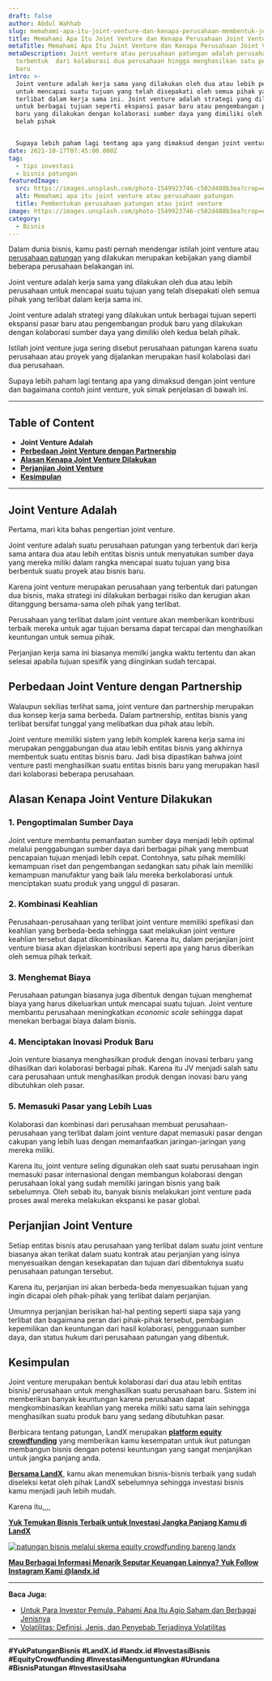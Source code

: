 ```yaml
---
draft: false
author: Abdul Wahhab
slug: memahami-apa-itu-joint-venture-dan-kenapa-perusahaan-membentuk-joint-venture
title: Memahami Apa Itu Joint Venture dan Kenapa Perusahaan Joint Venture
metaTitle: Memahami Apa Itu Joint Venture dan Kenapa Perusahaan Joint Venture
metaDescription: Joint venture atau perusahaan patungan adalah perusahaan yang
  terbentuk  dari kolaborasi dua perusahaan hingga menghasilkan satu perusahaan
  baru
intro: >-
  Joint venture adalah kerja sama yang dilakukan oleh dua atau lebih perusahaan
  untuk mencapai suatu tujuan yang telah disepakati oleh semua pihak yang
  terlibat dalam kerja sama ini. Joint venture adalah strategi yang dilakukan
  untuk berbagai tujuan seperti ekspansi pasar baru atau pengembangan produk
  baru yang dilakukan dengan kolaborasi sumber daya yang dimiliki oleh kedua
  belah pihak


  Supaya lebih paham lagi tentang apa yang dimaksud dengan joint venture dan bagaimana contoh joint venture, yuk simak penjelasan di bawah ini.
date: 2021-10-17T07:45:00.000Z
tag:
  - tips investasi
  - bisnis patungan
featuredImage:
  src: https://images.unsplash.com/photo-1549923746-c502d488b3ea?crop=entropy&cs=tinysrgb&fit=max&fm=jpg&ixid=MnwxMTc3M3wwfDF8c2VhcmNofDJ8fGpvaW50JTIwdmVudHVyZXxlbnwwfHx8fDE2NDAxNDc4NTA&ixlib=rb-1.2.1&q=80&w=1080
  alt: Memahami apa itu joint venture atau perusahaan patungan
  title: Pembentukan perusahaan patungan atau joint venture
image: https://images.unsplash.com/photo-1549923746-c502d488b3ea?crop=entropy&cs=tinysrgb&fit=max&fm=jpg&ixid=MnwxMTc3M3wwfDF8c2VhcmNofDJ8fGpvaW50JTIwdmVudHVyZXxlbnwwfHx8fDE2NDAxNDc4NTA&ixlib=rb-1.2.1&q=80&w=1080
category:
  - Bisnis
---
```



Dalam dunia bisnis, kamu pasti pernah mendengar istilah joint venture atau [perusahaan patungan](https://landx.id/project/) yang dilakukan merupakan kebijakan yang diambil beberapa perusahaan belakangan ini.

Joint venture adalah kerja sama yang dilakukan oleh dua atau lebih perusahaan untuk mencapai suatu tujuan yang telah disepakati oleh semua pihak yang terlibat dalam kerja sama ini.

Joint venture adalah strategi yang dilakukan untuk berbagai tujuan seperti ekspansi pasar baru atau pengembangan produk baru yang dilakukan dengan kolaborasi sumber daya yang dimiliki oleh kedua belah pihak.

Istilah joint venture juga sering disebut perusahaan patungan karena suatu perusahaan atau proyek yang dijalankan merupakan hasil kolabolasi dari dua perusahaan.

Supaya lebih paham lagi tentang apa yang dimaksud dengan joint venture dan bagaimana  contoh joint venture, yuk simak penjelasan di bawah ini.

---

## Table of Content

* **Joint Venture Adalah**
* **[Perbedaan Joint Venture dengan Partnership](#perbedaan-joint-venture-dengan-partnership)**
* [**Alasan Kenapa Joint Venture Dilakukan**](#alasan-kenapa-joint-venture-dilakukan)
* **[Perjanjian Joint Venture](#perjanjian-joint-venture)**
* [**Kesimpulan**](#kesimpulan)

---

## Joint Venture Adalah

Pertama, mari kita bahas pengertian joint venture.

Joint venture adalah suatu perusahaan patungan yang terbentuk dari kerja sama antara dua atau lebih entitas bisnis untuk menyatukan sumber daya yang mereka miliki dalam rangka mencapai suatu tujuan yang bisa berbentuk suatu proyek atau bisnis baru.

Karena joint venture merupakan perusahaan yang terbentuk dari patungan dua bisnis, maka strategi ini dilakukan berbagai risiko dan kerugian akan ditanggung bersama-sama oleh pihak yang terlibat.

Perusahaan yang terlibat dalam joint venture akan memberikan kontribusi terbaik mereka untuk agar tujuan bersama dapat tercapai dan menghasilkan keuntungan untuk semua pihak.

Perjanjian kerja sama ini biasanya memilki jangka waktu tertentu dan akan selesai apabila tujuan spesifik yang diinginkan sudah tercapai.

## Perbedaan Joint Venture dengan Partnership

Walaupun sekilias terlihat sama, joint venture dan partnership merupakan dua konsep kerja sama berbeda. Dalam partnership, entitas bisnis yang terlibat bersifat tunggal yang melibatkan dua pihak atau lebih.

Joint venture memiliki sistem yang lebih komplek karena kerja sama ini merupakan penggabungan dua atau lebih entitas bisnis yang akhirnya membentuk suatu entitas bisnis baru. Jadi bisa dipastikan bahwa joint venture pasti menghasilkan suatu entitas bisnis baru yang merupakan hasil dari kolaborasi beberapa perusahaan.

## Alasan Kenapa Joint Venture Dilakukan

### 1. Pengoptimalan Sumber Daya

Joint venture membantu pemanfaatan sumber daya menjadi lebih optimal melalui penggabungan sumber daya dari berbagai pihak yang membuat pencapaian tujuan menjadi lebih cepat. Contohnya, satu pihak memiliki kemampuan riset dan pengembangan sedangkan satu pihak lain memiliki kemampuan manufaktur yang baik lalu mereka berkolaborasi untuk menciptakan suatu produk yang unggul di pasaran.

### 2. Kombinasi Keahlian

Perusahaan-perusahaan yang terlibat joint venture memiliki spefikasi dan keahlian yang berbeda-beda sehingga saat melakukan joint venture keahlian tersebut dapat dikombinasikan. Karena itu, dalam perjanjian joint venture biasa akan dijelaskan kontribusi seperti apa yang harus diberikan oleh semua pihak terkait.

### 3. Menghemat Biaya

Perusahaan patungan biasanya juga dibentuk dengan tujuan menghemat biaya yang harus dikeluarkan untuk mencapai suatu tujuan. Joint venture membantu perusahaan meningkatkan _economic scale_ sehingga dapat menekan berbagai biaya dalam bisnis.

### 4. Menciptakan Inovasi Produk Baru

Join venture biasanya menghasilkan produk dengan inovasi terbaru yang dihasilkan dari kolaborasi berbagai pihak. Karena itu JV menjadi salah satu cara perusahaan untuk menghasilkan produk dengan inovasi baru yang dibutuhkan oleh pasar.

### 5. Memasuki Pasar yang Lebih Luas

Kolaborasi dan kombinasi dari perusahaan membuat perusahaan-perusahaan yang terlibat dalam joint venture dapat memasuki pasar dengan cakupan yang lebih luas dengan memanfaatkan jaringan-jaringan yang mereka miliki.

Karena itu, joint venture seling digunakan oleh saat suatu perusahaan ingin memasuki pasar internasional dengan membangun kolaborasi dengan perusahaan lokal yang sudah memiliki jaringan bisnis yang baik sebelumnya. Oleh sebab itu, banyak bisnis melakukan joint venture pada proses awal mereka melakukan ekspansi ke pasar global.

## Perjanjian Joint Venture

Setiap entitas bisnis atau perusahaan yang terlibat dalam suatu joint venture biasanya akan terikat dalam suatu kontrak atau perjanjian yang isinya menyesuaikan dengan kesekapatan dan tujuan dari dibentuknya suatu perusahaan patungan tersebut.

Karena itu, perjanjian ini akan berbeda-beda menyesuaikan tujuan yang ingin dicapai oleh pihak-pihak yang terlibat dalam perjanjian.

Umumnya perjanjian berisikan hal-hal penting seperti siapa saja yang terlibat dan bagaimana peran dari pihak-pihak tersebut, pembagian kepemilikan dan keuntungan dari hasil kolaborasi, penggunaan sumber daya, dan status hukum dari perusahaan patungan yang dibentuk.

## Kesimpulan

Joint venture merupakan bentuk kolaborasi dari dua atau lebih entitas bisnis/ perusahaan untuk menghasilkan suatu perusahaan baru. Sistem ini memberikan banyak keuntungan karena perusahaan dapat mengkombinasikan keahlian yang mereka miliki satu sama lain sehingga menghasilkan suatu produk baru yang sedang dibutuhkan pasar.

Berbicara tentang patungan, LandX merupakan [**platform equity crowdfunding**](https://landx.id/) yang memberikan kamu kesempatan untuk ikut patungan membangun bisnis dengan potensi keuntungan yang sangat menjanjikan untuk jangka panjang anda.

[**Bersama LandX**](https://landx.id/project/), kamu akan menemukan bisnis-bisnis terbaik yang sudah diseleksi ketat oleh pihak LandX sebelumnya sehingga investasi bisnis kamu menjadi jauh lebih mudah.

Karena itu,,,,

**[Yuk Temukan Bisnis Terbaik untuk Investasi Jangka Panjang Kamu di LandX](https://landx.id/project/)**

[![patungan bisnis melalui skema equity crowdfunding bareng landx](https://accountgram-production.sfo2.cdn.digitaloceanspaces.com/landx_ghost/2021/10/patungan-bisnis-menguntungkan-bareng-landx-6.png)](https://landx.id/project/?utm_source=Blog&utm_medium=organic+keyword&utm_campaign=blog&utm_id=Blog)

**[Mau Berbagai Informasi Menarik Seputar Keuangan Lainnya? Yuk Follow Instagram Kami @landx.id](https://www.instagram.com/landx.id/?utm_medium=copy_link)**

---

**Baca Juga:**

* [Untuk Para Investor Pemula, Pahami Apa Itu Agio Saham dan Berbagai Jenisnya](https://landx.id/blog/kenali-apa-itu-agio-saham-dalam-investasi/)
* [Volatilitas: Definisi, Jenis, dan Penyebab Terjadinya Volatilitas](https://landx.id/blog/volatilitas-definisi-jenis-cara-dan-penyebab-terjadinya-volatilitas/)

---

**#YukPatunganBisnis #LandX.id    #landx.id    #InvestasiBisnis    #EquityCrowdfunding    #InvestasiMenguntungkan    #Urundana    #BisnisPatungan    #InvestasiUsaha**


